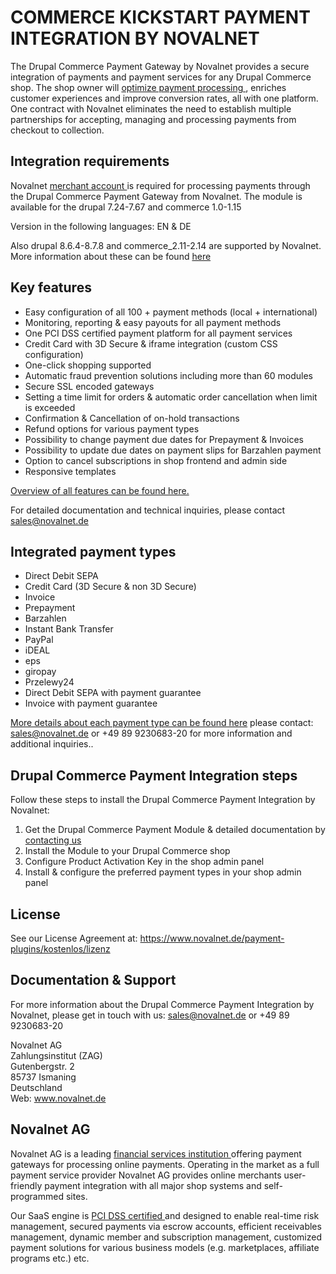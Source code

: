 # COMMERCE KICKSTART PAYMENT INTEGRATION BY NOVALNET
The Drupal Commerce Payment Gateway by Novalnet provides a secure integration of payments and payment services for any Drupal Commerce shop. The shop owner will <a href= "https://www.novalnet.de/produkte"> optimize payment processing </a>, enriches customer experiences and improve conversion rates, all with one platform. One contract with Novalnet eliminates the need to establish multiple partnerships for accepting, managing and processing payments from checkout to collection. 

## Integration requirements
Novalnet <a href= "https://www.novalnet.de/"> merchant account </a> is required for processing payments through the Drupal Commerce Payment Gateway from Novalnet. The module is available for the drupal 7.24-7.67 and commerce 1.0-1.15

Version in the following languages: EN & DE 

Also drupal 8.6.4-8.7.8 and commerce_2.11-2.14 are supported by Novalnet. More information about these can be found <a href= "https://www.novalnet.de/modul/drupalcommerce-payment-module"> here </a>

## Key features 
* Easy configuration of all 100 + payment methods (local + international) 
* Monitoring, reporting & easy payouts for all payment methods
* One PCI DSS certified payment platform for all payment services
* Credit Card with 3D Secure & iframe integration (custom CSS configuration)
* One-click shopping supported
* Automatic fraud prevention solutions including more than 60 modules
* Secure SSL encoded gateways
* Setting a time limit for orders & automatic order cancellation when limit is exceeded
* Confirmation & Cancellation of on-hold transactions
* Refund options for various payment types
* Possibility to change payment due dates for Prepayment & Invoices
* Possibility to update due dates on payment slips for Barzahlen payment
* Option to cancel subscriptions  in shop frontend and admin side
* Responsive templates

<a href= "https://www.novalnet.de/produkte"> Overview of all features can be found here. </a>

For detailed documentation and technical inquiries, please contact <a href="mailto:sales@novalnet.de"> sales@novalnet.de </a>

## Integrated payment types
* Direct Debit SEPA
* Credit Card (3D Secure & non 3D Secure)
* Invoice
* Prepayment
* Barzahlen
* Instant Bank Transfer
* PayPal
* iDEAL
* eps
* giropay
* Przelewy24
* Direct Debit SEPA with payment guarantee
* Invoice with payment guarantee

<a href= "https://www.novalnet.de/zahlungsabwicklung"> More details about each payment type can be found here</a> please contact: <a 
href="mailto:sales@novalnet.de"> sales@novalnet.de </a> or +49 89 9230683-20 for more information and additional inquiries..

## Drupal Commerce Payment Integration steps
Follow these steps to install the Drupal Commerce Payment Integration by Novalnet:

1. Get the Drupal Commerce Payment Module & detailed documentation by <a href=  "https://www.novalnet.de/kontakt/sales"> contacting us </a>
2. Install the Module to your Drupal Commerce shop
3. Configure Product Activation Key in the shop admin panel
4. Install & configure the preferred payment types in your shop admin panel

## License
See our License Agreement at: <a href= "https://www.novalnet.de/payment-plugins/kostenlos/lizenz"> https://www.novalnet.de/payment-plugins/kostenlos/lizenz </a>

## Documentation & Support

For more information about the Drupal Commerce Payment Integration by Novalnet, please get in touch with us: <a href="mailto:sales@novalnet.de"> sales@novalnet.de or +49 89 9230683-20

Novalnet AG<br>
Zahlungsinstitut (ZAG)<br>
Gutenbergstr. 2<br>
85737 Ismaning<br>
Deutschland<br>
Web: <a href= "https://www.novalnet.de/"> www.novalnet.de </a>

## Novalnet AG

Novalnet AG is a leading <a href="https://www.novalnet.de/zahlungsinstitut"> financial services institution </a> offering payment gateways for processing online payments. Operating in the market as a full payment service provider Novalnet AG provides online merchants user-friendly payment integration with all major shop systems and self-programmed sites.

Our SaaS engine is <a href="https://www.novalnet.de/pci-dss-zertifizierung"> PCI DSS certified </a> and designed to enable real-time risk management, secured payments via escrow accounts, efficient receivables management, dynamic member and subscription management, customized payment solutions for various business models (e.g. marketplaces, affiliate programs etc.) etc.
